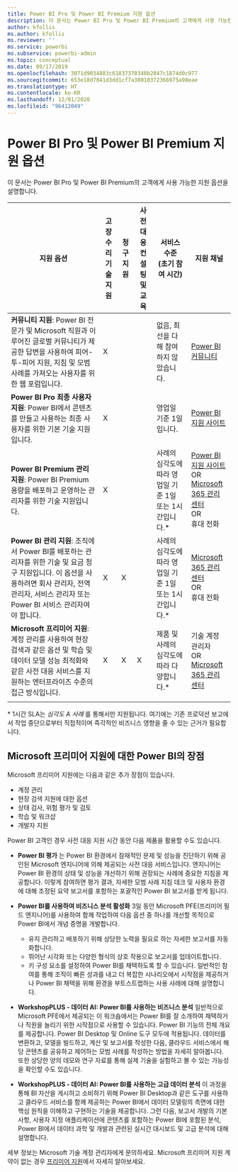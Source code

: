 ```yaml
---
title: Power BI Pro 및 Power BI Premium 지원 옵션
description: 이 문서는 Power BI Pro 및 Power BI Premium의 고객에게 사용 가능한 지원 옵션을 설명합니다.
author: kfollis
ms.author: kfollis
ms.reviewer: ''
ms.service: powerbi
ms.subservice: powerbi-admin
ms.topic: conceptual
ms.date: 09/17/2019
ms.openlocfilehash: 3071d9034883c61837370348b2047c1874d0c977
ms.sourcegitcommit: 653e18d7041d3dd1cf7a38010372366975a98eae
ms.translationtype: HT
ms.contentlocale: ko-KR
ms.lasthandoff: 12/01/2020
ms.locfileid: "96412049"
---
```

# <a name="power-bi-pro-and-power-bi-premium-support-options"></a>Power BI Pro 및 Power BI Premium 지원 옵션

이 문서는 Power BI Pro 및 Power BI Premium의 고객에게 사용 가능한 지원 옵션을 설명합니다.

| **지원 옵션** | **고장 수리 기술 지원** | **청구 지원** | **사전 대응 컨설팅 및 교육** | **서비스 수준<br>(초기 참여 시간)** | **지원 채널** |
| --- | --- | --- | --- | --- | --- |
| **커뮤니티 지원**: Power BI 전문가 및 Microsoft 직원과 이루어진 글로벌 커뮤니티가 제공한 답변을 사용하여 피어-투-피어 지원, 지침 및 모범 사례를 가져오는 사용자를 위한 웹 포럼입니다. | X |   |   | 없음, 최선을 다해 참여하지 않았습니다. | [Power BI 커뮤니티](https://community.powerbi.com) |
| **Power BI Pro 최종 사용자 지원**: Power BI에서 콘텐츠를 만들고 사용하는 최종 사용자를 위한 기본 기술 지원입니다. | X |   |   | 영업일 기준 1일입니다. | [Power BI 지원 사이트](https://support.powerbi.com)  |
| **Power BI Premium 관리 지원**: Power BI Premium 용량을 배포하고 운영하는 관리자를 위한 기술 지원입니다. | X |   |   | 사례의 심각도에 따라 영업일 기준 1일 또는 1시간입니다.\* | [Power BI 지원 사이트](https://support.powerbi.com)<br>OR<br>[Microsoft 365 관리 센터](https://portal.office.com/adminportal)<br>OR<br> 휴대 전화 |
| **Power BI 관리 지원**: 조직에서 Power BI를 배포하는 관리자를 위한 기술 및 요금 청구 지원입니다.  이 옵션을 사용하려면 회사 관리자, 전역 관리자, 서비스 관리자 또는 Power BI 서비스 관리자여야 합니다. | X | X |   | 사례의 심각도에 따라 영업일 기준 1일 또는 1시간입니다.\* | [Microsoft 365 관리 센터](https://portal.office.com/adminportal)<br>OR<br> 휴대 전화 |
| **Microsoft 프리미어 지원**: 계정 관리를 사용하여 현장 검색과 같은 옵션 및 학습 및 데이터 모델 성능 최적화와 같은 사전 대응 서비스를 지원하는 엔터프라이즈 수준의 접근 방식입니다. | X | X | X | 제품 및 사례의 심각도에 따라 다양합니다.\* | 기술 계정 관리자 <br>OR<br> [Microsoft 365 관리 센터](https://portal.office.com/adminportal) |
| | | | | | |

\* 1시간 SLA는 _심각도 A 사례_ 를 통해서만 지원됩니다. 여기에는 기존 프로덕션 보고에서 작업 중단으로부터 직접적이며 즉각적인 비즈니스 영향을 줄 수 있는 근거가 필요합니다.

## <a name="power-bi-benefits-for-microsoft-premier-support"></a>Microsoft 프리미어 지원에 대한 Power BI의 장점

Microsoft 프리미어 지원에는 다음과 같은 추가 장점이 있습니다.

- 계정 관리
- 현장 검색 지원에 대한 옵션
- 상태 검사, 위험 평가 및 검토
- 학습 및 워크샵
- 개발자 지원

Power BI 고객인 경우 사전 대응 지원 시간 동안 다음 제품을 활용할 수도 있습니다.

 - **Power BI 평가** 는 Power BI 환경에서 잠재적인 문제 및 성능을 진단하기 위해 공인된 Microsoft 엔지니어에 의해 제공되는 사전 대응 서비스입니다. 엔지니어는 Power BI 환경의 상태 및 성능을 개선하기 위해 권장되는 사례에 중요한 지침을 제공합니다. 이렇게 참여하면 평가 결과, 자세한 모범 사례 지침 데크 및 사용자 환경에 대해 조정된 요약 보고서를 포함하는 포괄적인 Power BI 보고서를 받게 됩니다.

 - **Power BI를 사용하여 비즈니스 분석 활성화** 3일 동안 Microsoft PFE(프리미어 필드 엔지니어)를 사용하여 함께 작업하여 다음 옵션 중 하나를 개선할 목적으로 Power BI에서 개념 증명을 개발합니다.
    - 유지 관리하고 배포하기 위해 상당한 노력을 필요로 하는 자세한 보고서를 자동화합니다.
    - 뛰어난 시각화 또는 다양한 형식의 상호 작용으로 보고서를 업데이트합니다. 
    - 키 구성 요소를 설정하여 Power BI를 채택하도록 할 수 있습니다. 일반적인 참여를 통해 조직이 빠른 성과를 내고 더 복잡한 시나리오에서 시작점을 제공하거나 Power BI 채택을 위해 환경을 부트스트랩하는 사용 사례에 대해 설명합니다.

  - **WorkshopPLUS - 데이터 AI: Power BI를 사용하는 비즈니스 분석** 일반적으로 Microsoft PFE에서 제공되는 이 워크숍에서는 Power BI를 잘 소개하여 채택하거나 직원을 늘리기 위한 시작점으로 사용할 수 있습니다.
Power BI 기능의 전체 개요를 제공합니다. Power BI Desktop 및 Online 도구 모두에 적용됩니다. 데이터를 변환하고, 모델을 빌드하고, 계산 및 보고서를 작성한 다음, 클라우드 서비스에서 해당 콘텐츠를 공유하고 제어하는 모범 사례를 작성하는 방법을 자세히 알아봅니다. 또한 상당한 양의 데모와 연구 자료를 통해 실제 기술을 실험하고 볼 수 있는 가능성을 확인할 수도 있습니다.

  - **WorkshopPLUS - 데이터 AI: Power BI를 사용하는 고급 데이터 분석** 이 과정을 통해 BI 자산을 게시하고 소비하기 위해 Power BI Desktop과 같은 도구를 사용하고 클라우드 서비스를 함께 제공하는 Power BI에서 데이터 모델링의 측면에 대한 핵심 원칙을 이해하고 구현하는 기술을 제공합니다. 그런 다음, 보고서 개발의 기본 사항, 사용자 지정 애플리케이션에 콘텐츠를 포함하는 Power BI에 포함된 분석, Power BI에서 데이터 과학 및 개발과 관련된 실시간 대시보드 및 고급 분석에 대해 설명합니다.

세부 정보는 Microsoft 기술 계정 관리자에게 문의하세요. Microsoft 프리미어 지원 계약이 없는 경우 [프리미어 지원](https://support.microsoft.com/premier)에서 자세히 알아보세요.
